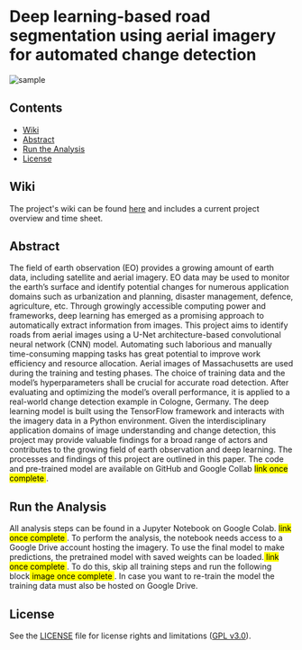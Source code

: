 # Deep learning-based road segmentation using aerial imagery for automated change detection
![sample](https://git.sbg.ac.at/st22_512323/i3-project-st23-dawuda/-/raw/main/display%20images/sample1.png)

## Contents

- [Wiki](#wiki)
- [Abstract](#abstract)
- [Run the Analysis](#run-the-analysis)
- [License](#license)

## Wiki

The project's wiki can be found [here](https://git.sbg.ac.at/st22_512323/i3-project-st23-dawuda/-/wikis/Deep-learning-based-road-segmentation-using-aerial-imagery-for-automated-change-detection) and includes a current project overview and time sheet.

## Abstract

The field of earth observation (EO) provides a growing amount of earth data, including satellite and aerial imagery. EO data may be used to monitor the earth’s surface and identify potential changes for numerous application domains such as urbanization and planning, disaster management, defence, agriculture, etc. Through growingly accessible computing power and frameworks, deep learning has emerged as a promising approach to automatically extract information from images. This project aims to identify roads from aerial images using a U-Net architecture-based convolutional neural network (CNN) model. Automating such laborious and manually time-consuming mapping tasks has great potential to improve work efficiency and resource allocation. Aerial images of Massachusetts are used during the training and testing phases. The choice of training data and the model’s hyperparameters shall be crucial for accurate road detection. After evaluating and optimizing the model’s overall performance, it is applied to a real-world change detection example in Cologne, Germany. The deep learning model is built using the TensorFlow framework and interacts with the imagery data in a Python environment. Given the interdisciplinary application domains of image understanding and change detection, this project may provide valuable findings for a broad range of actors and contributes to the growing field of earth observation and deep learning. The processes and findings of this project are outlined in this paper. The code and pre-trained model are available on GitHub and Google Collab <mark> link once complete </mark>.

## Run the Analysis

All analysis steps can be found in a Jupyter Notebook on Google Colab. <mark> link once complete </mark>. To perform the analysis, the notebook needs access to a Google Drive account hosting the imagery. To use the final model to make predictions, the pretrained model with saved weights can be loaded.<mark> link once complete </mark>. To do this, skip all training steps and run the following block<mark> image once complete </mark>. In case you want to re-train the model the training data must also be hosted on Google Drive.

## License

See the [LICENSE](https://git.sbg.ac.at/st22_512323/i3-project-st23-dawuda/-/blob/main/LICENSE) file for license rights and limitations ([GPL v3.0](https://www.gnu.org/licenses/gpl-3.0.en.html)).

